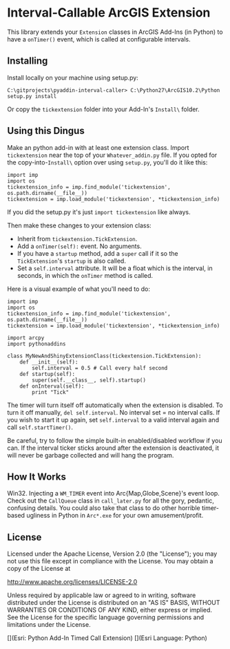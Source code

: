 Interval-Callable ArcGIS Extension
==================================

This library extends your `Extension` classes in ArcGIS Add-Ins (in Python) to have a `onTimer()` event, which is called at configurable intervals.

Installing
----------

Install locally on your machine using setup.py:

    C:\gitprojects\pyaddin-interval-caller> C:\Python27\ArcGIS10.2\Python setup.py install

Or copy the `tickextension` folder into your Add-In's `Install\` folder.

Using this Dingus
-----------------

Make an python add-in with at least one extension class. Import `tickextension` near the top of your `Whatever_addin.py` file. If you opted for the copy-into-`Install\` option over using `setup.py`,  you'll do it like this:

    import imp
    import os
    tickextension_info = imp.find_module('tickextension', os.path.dirname(__file__))
    tickextension = imp.load_module('tickextension', *tickextension_info)

If you did the setup.py it's just `import tickextension` like always.

Then make these changes to your extension class:

 - Inherit from `tickextension.TickExtension`.
 - Add a `onTimer(self):` event. No arguments.
 - If you have a `startup` method, add a `super` call if it so the `TickExtension`'s `startup` is also called.
 - Set a `self.interval` attribute. It will be a float which is the interval, in seconds, in which the `onTimer` method is called.

Here is a visual example of what you'll need to do:

    import imp
    import os
    tickextension_info = imp.find_module('tickextension', os.path.dirname(__file__))
    tickextension = imp.load_module('tickextension', *tickextension_info)
    
    import arcpy
    import pythonaddins

    class MyNewAndShinyExtensionClass(tickextension.TickExtension):
        def __init__(self):
            self.interval = 0.5 # Call every half second
        def startup(self):
            super(self.__class__, self).startup()
        def onInterval(self):
            print "Tick"

The timer will turn itself off automatically when the extension is disabled. To turn it off manually, `del self.interval`. No interval set = no interval calls. If you wish to start it up again, set `self.interval` to a valid interval again and call `self.startTimer()`.

Be careful, try to follow the simple built-in enabled/disabled workflow if you can. If the interval ticker sticks around after the extension is deactivated, it will never be garbage collected and will hang the program.

How It Works
------------

Win32. Injecting a `WM_TIMER` event into Arc{Map,Globe,Scene}'s event loop. Check out the `CallQueue` class in `call_later.py` for all the gory, pedantic, confusing details. You could also take that class to do other horrible timer-based ugliness in Python in `Arc*.exe` for your own amusement/profit.

License
-------

Licensed under the Apache License, Version 2.0 (the "License");
you may not use this file except in compliance with the License.
You may obtain a copy of the License at

   http://www.apache.org/licenses/LICENSE-2.0

Unless required by applicable law or agreed to in writing, software
distributed under the License is distributed on an "AS IS" BASIS,
WITHOUT WARRANTIES OR CONDITIONS OF ANY KIND, either express or implied.
See the License for the specific language governing permissions and
limitations under the License.

[](Esri: Python Add-In Timed Call Extension)
[](Esri Language: Python)
